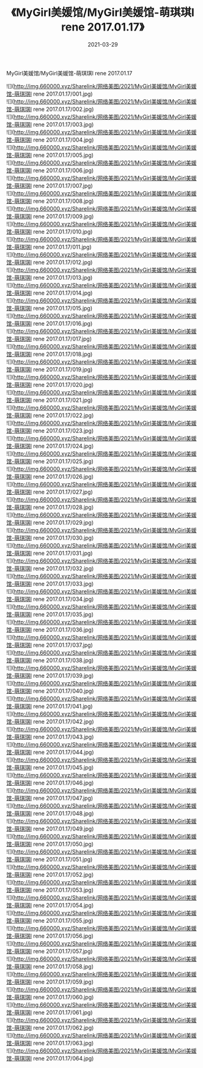 ﻿---
layout: post
title:  《MyGirl美媛馆/MyGirl美媛馆-萌琪琪I rene 2017.01.17》
date:   2021-03-29
img: http://img.660000.xyz/Sharelink/网络美图/2021/MyGirl美媛馆/MyGirl美媛馆-萌琪琪I rene 2017.01.17/000.jpg
categories: [美女, 清纯, 唯美]
---

MyGirl美媛馆/MyGirl美媛馆-萌琪琪I rene 2017.01.17

 ![](http://img.660000.xyz/Sharelink/网络美图/2021/MyGirl美媛馆/MyGirl美媛馆-萌琪琪I rene 2017.01.17/001.jpg) <br>![](http://img.660000.xyz/Sharelink/网络美图/2021/MyGirl美媛馆/MyGirl美媛馆-萌琪琪I rene 2017.01.17/002.jpg) <br>![](http://img.660000.xyz/Sharelink/网络美图/2021/MyGirl美媛馆/MyGirl美媛馆-萌琪琪I rene 2017.01.17/003.jpg) <br>![](http://img.660000.xyz/Sharelink/网络美图/2021/MyGirl美媛馆/MyGirl美媛馆-萌琪琪I rene 2017.01.17/004.jpg) <br>![](http://img.660000.xyz/Sharelink/网络美图/2021/MyGirl美媛馆/MyGirl美媛馆-萌琪琪I rene 2017.01.17/005.jpg) <br>![](http://img.660000.xyz/Sharelink/网络美图/2021/MyGirl美媛馆/MyGirl美媛馆-萌琪琪I rene 2017.01.17/006.jpg) <br>![](http://img.660000.xyz/Sharelink/网络美图/2021/MyGirl美媛馆/MyGirl美媛馆-萌琪琪I rene 2017.01.17/007.jpg) <br>![](http://img.660000.xyz/Sharelink/网络美图/2021/MyGirl美媛馆/MyGirl美媛馆-萌琪琪I rene 2017.01.17/008.jpg) <br>![](http://img.660000.xyz/Sharelink/网络美图/2021/MyGirl美媛馆/MyGirl美媛馆-萌琪琪I rene 2017.01.17/009.jpg) <br>![](http://img.660000.xyz/Sharelink/网络美图/2021/MyGirl美媛馆/MyGirl美媛馆-萌琪琪I rene 2017.01.17/010.jpg) <br>![](http://img.660000.xyz/Sharelink/网络美图/2021/MyGirl美媛馆/MyGirl美媛馆-萌琪琪I rene 2017.01.17/011.jpg) <br>![](http://img.660000.xyz/Sharelink/网络美图/2021/MyGirl美媛馆/MyGirl美媛馆-萌琪琪I rene 2017.01.17/012.jpg) <br>![](http://img.660000.xyz/Sharelink/网络美图/2021/MyGirl美媛馆/MyGirl美媛馆-萌琪琪I rene 2017.01.17/013.jpg) <br>![](http://img.660000.xyz/Sharelink/网络美图/2021/MyGirl美媛馆/MyGirl美媛馆-萌琪琪I rene 2017.01.17/014.jpg) <br>![](http://img.660000.xyz/Sharelink/网络美图/2021/MyGirl美媛馆/MyGirl美媛馆-萌琪琪I rene 2017.01.17/015.jpg) <br>![](http://img.660000.xyz/Sharelink/网络美图/2021/MyGirl美媛馆/MyGirl美媛馆-萌琪琪I rene 2017.01.17/016.jpg) <br>![](http://img.660000.xyz/Sharelink/网络美图/2021/MyGirl美媛馆/MyGirl美媛馆-萌琪琪I rene 2017.01.17/017.jpg) <br>![](http://img.660000.xyz/Sharelink/网络美图/2021/MyGirl美媛馆/MyGirl美媛馆-萌琪琪I rene 2017.01.17/018.jpg) <br>![](http://img.660000.xyz/Sharelink/网络美图/2021/MyGirl美媛馆/MyGirl美媛馆-萌琪琪I rene 2017.01.17/019.jpg) <br>![](http://img.660000.xyz/Sharelink/网络美图/2021/MyGirl美媛馆/MyGirl美媛馆-萌琪琪I rene 2017.01.17/020.jpg) <br>![](http://img.660000.xyz/Sharelink/网络美图/2021/MyGirl美媛馆/MyGirl美媛馆-萌琪琪I rene 2017.01.17/021.jpg) <br>![](http://img.660000.xyz/Sharelink/网络美图/2021/MyGirl美媛馆/MyGirl美媛馆-萌琪琪I rene 2017.01.17/022.jpg) <br>![](http://img.660000.xyz/Sharelink/网络美图/2021/MyGirl美媛馆/MyGirl美媛馆-萌琪琪I rene 2017.01.17/023.jpg) <br>![](http://img.660000.xyz/Sharelink/网络美图/2021/MyGirl美媛馆/MyGirl美媛馆-萌琪琪I rene 2017.01.17/024.jpg) <br>![](http://img.660000.xyz/Sharelink/网络美图/2021/MyGirl美媛馆/MyGirl美媛馆-萌琪琪I rene 2017.01.17/025.jpg) <br>![](http://img.660000.xyz/Sharelink/网络美图/2021/MyGirl美媛馆/MyGirl美媛馆-萌琪琪I rene 2017.01.17/026.jpg) <br>![](http://img.660000.xyz/Sharelink/网络美图/2021/MyGirl美媛馆/MyGirl美媛馆-萌琪琪I rene 2017.01.17/027.jpg) <br>![](http://img.660000.xyz/Sharelink/网络美图/2021/MyGirl美媛馆/MyGirl美媛馆-萌琪琪I rene 2017.01.17/028.jpg) <br>![](http://img.660000.xyz/Sharelink/网络美图/2021/MyGirl美媛馆/MyGirl美媛馆-萌琪琪I rene 2017.01.17/029.jpg) <br>![](http://img.660000.xyz/Sharelink/网络美图/2021/MyGirl美媛馆/MyGirl美媛馆-萌琪琪I rene 2017.01.17/030.jpg) <br>![](http://img.660000.xyz/Sharelink/网络美图/2021/MyGirl美媛馆/MyGirl美媛馆-萌琪琪I rene 2017.01.17/031.jpg) <br>![](http://img.660000.xyz/Sharelink/网络美图/2021/MyGirl美媛馆/MyGirl美媛馆-萌琪琪I rene 2017.01.17/032.jpg) <br>![](http://img.660000.xyz/Sharelink/网络美图/2021/MyGirl美媛馆/MyGirl美媛馆-萌琪琪I rene 2017.01.17/033.jpg) <br>![](http://img.660000.xyz/Sharelink/网络美图/2021/MyGirl美媛馆/MyGirl美媛馆-萌琪琪I rene 2017.01.17/034.jpg) <br>![](http://img.660000.xyz/Sharelink/网络美图/2021/MyGirl美媛馆/MyGirl美媛馆-萌琪琪I rene 2017.01.17/035.jpg) <br>![](http://img.660000.xyz/Sharelink/网络美图/2021/MyGirl美媛馆/MyGirl美媛馆-萌琪琪I rene 2017.01.17/036.jpg) <br>![](http://img.660000.xyz/Sharelink/网络美图/2021/MyGirl美媛馆/MyGirl美媛馆-萌琪琪I rene 2017.01.17/037.jpg) <br>![](http://img.660000.xyz/Sharelink/网络美图/2021/MyGirl美媛馆/MyGirl美媛馆-萌琪琪I rene 2017.01.17/038.jpg) <br>![](http://img.660000.xyz/Sharelink/网络美图/2021/MyGirl美媛馆/MyGirl美媛馆-萌琪琪I rene 2017.01.17/039.jpg) <br>![](http://img.660000.xyz/Sharelink/网络美图/2021/MyGirl美媛馆/MyGirl美媛馆-萌琪琪I rene 2017.01.17/040.jpg) <br>![](http://img.660000.xyz/Sharelink/网络美图/2021/MyGirl美媛馆/MyGirl美媛馆-萌琪琪I rene 2017.01.17/041.jpg) <br>![](http://img.660000.xyz/Sharelink/网络美图/2021/MyGirl美媛馆/MyGirl美媛馆-萌琪琪I rene 2017.01.17/042.jpg) <br>![](http://img.660000.xyz/Sharelink/网络美图/2021/MyGirl美媛馆/MyGirl美媛馆-萌琪琪I rene 2017.01.17/043.jpg) <br>![](http://img.660000.xyz/Sharelink/网络美图/2021/MyGirl美媛馆/MyGirl美媛馆-萌琪琪I rene 2017.01.17/044.jpg) <br>![](http://img.660000.xyz/Sharelink/网络美图/2021/MyGirl美媛馆/MyGirl美媛馆-萌琪琪I rene 2017.01.17/045.jpg) <br>![](http://img.660000.xyz/Sharelink/网络美图/2021/MyGirl美媛馆/MyGirl美媛馆-萌琪琪I rene 2017.01.17/046.jpg) <br>![](http://img.660000.xyz/Sharelink/网络美图/2021/MyGirl美媛馆/MyGirl美媛馆-萌琪琪I rene 2017.01.17/047.jpg) <br>![](http://img.660000.xyz/Sharelink/网络美图/2021/MyGirl美媛馆/MyGirl美媛馆-萌琪琪I rene 2017.01.17/048.jpg) <br>![](http://img.660000.xyz/Sharelink/网络美图/2021/MyGirl美媛馆/MyGirl美媛馆-萌琪琪I rene 2017.01.17/049.jpg) <br>![](http://img.660000.xyz/Sharelink/网络美图/2021/MyGirl美媛馆/MyGirl美媛馆-萌琪琪I rene 2017.01.17/050.jpg) <br>![](http://img.660000.xyz/Sharelink/网络美图/2021/MyGirl美媛馆/MyGirl美媛馆-萌琪琪I rene 2017.01.17/051.jpg) <br>![](http://img.660000.xyz/Sharelink/网络美图/2021/MyGirl美媛馆/MyGirl美媛馆-萌琪琪I rene 2017.01.17/052.jpg) <br>![](http://img.660000.xyz/Sharelink/网络美图/2021/MyGirl美媛馆/MyGirl美媛馆-萌琪琪I rene 2017.01.17/053.jpg) <br>![](http://img.660000.xyz/Sharelink/网络美图/2021/MyGirl美媛馆/MyGirl美媛馆-萌琪琪I rene 2017.01.17/054.jpg) <br>![](http://img.660000.xyz/Sharelink/网络美图/2021/MyGirl美媛馆/MyGirl美媛馆-萌琪琪I rene 2017.01.17/055.jpg) <br>![](http://img.660000.xyz/Sharelink/网络美图/2021/MyGirl美媛馆/MyGirl美媛馆-萌琪琪I rene 2017.01.17/056.jpg) <br>![](http://img.660000.xyz/Sharelink/网络美图/2021/MyGirl美媛馆/MyGirl美媛馆-萌琪琪I rene 2017.01.17/057.jpg) <br>![](http://img.660000.xyz/Sharelink/网络美图/2021/MyGirl美媛馆/MyGirl美媛馆-萌琪琪I rene 2017.01.17/058.jpg) <br>![](http://img.660000.xyz/Sharelink/网络美图/2021/MyGirl美媛馆/MyGirl美媛馆-萌琪琪I rene 2017.01.17/059.jpg) <br>![](http://img.660000.xyz/Sharelink/网络美图/2021/MyGirl美媛馆/MyGirl美媛馆-萌琪琪I rene 2017.01.17/060.jpg) <br>![](http://img.660000.xyz/Sharelink/网络美图/2021/MyGirl美媛馆/MyGirl美媛馆-萌琪琪I rene 2017.01.17/061.jpg) <br>![](http://img.660000.xyz/Sharelink/网络美图/2021/MyGirl美媛馆/MyGirl美媛馆-萌琪琪I rene 2017.01.17/062.jpg) <br>![](http://img.660000.xyz/Sharelink/网络美图/2021/MyGirl美媛馆/MyGirl美媛馆-萌琪琪I rene 2017.01.17/063.jpg) <br>![](http://img.660000.xyz/Sharelink/网络美图/2021/MyGirl美媛馆/MyGirl美媛馆-萌琪琪I rene 2017.01.17/064.jpg) <br>